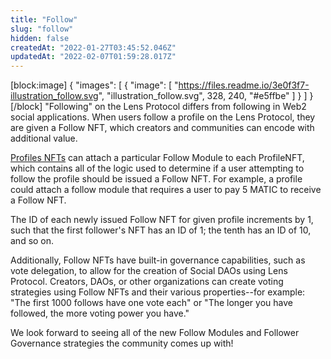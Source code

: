 ```yaml
---
title: "Follow"
slug: "follow"
hidden: false
createdAt: "2022-01-27T03:45:52.046Z"
updatedAt: "2022-02-07T01:59:28.017Z"
---
```

[block:image]
{
  "images": [
    {
      "image": [
        "https://files.readme.io/3e0f3f7-illustration_follow.svg",
        "illustration_follow.svg",
        328,
        240,
        "#e5ffbe"
      ]
    }
  ]
}
[/block]
"Following" on the Lens Protocol differs from following in Web2 social applications. When users follow a profile on the Lens Protocol, they are given a Follow NFT, which creators and communities can encode with additional value. 

[Profiles NFTs](doc:profile) can attach a particular Follow Module to each ProfileNFT, which contains all of the logic used to determine if a user attempting to follow the profile should be issued a Follow NFT. For example, a profile could attach a follow module that requires a user to pay 5 MATIC to receive a Follow NFT. 

The ID of each newly issued Follow NFT for given profile increments by 1, such that the first follower's NFT has an ID of 1; the tenth has an ID of 10, and so on. 

Additionally, Follow NFTs have built-in governance capabilities, such as vote delegation, to allow for the creation of Social DAOs using Lens Protocol. Creators, DAOs, or other organizations can create voting strategies using Follow NFTs and their various properties--for example: "The first 1000 follows have one vote each" or "The longer you have followed, the more voting power you have."

We look forward to seeing all of the new Follow Modules and Follower Governance strategies the community comes up with!